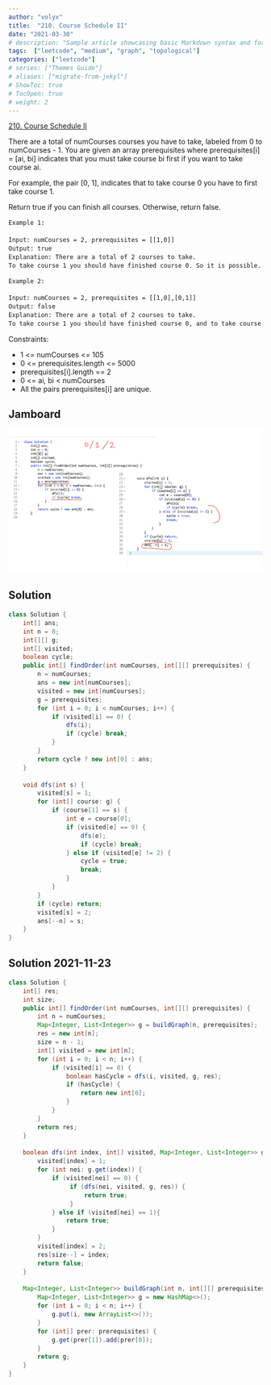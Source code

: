 ```yaml
---
author: "volyx"
title:  "210. Course Schedule II"
date: "2021-03-30"
# description: "Sample article showcasing basic Markdown syntax and formatting for HTML elements."
tags:  ["leetcode", "medium", "graph", "topological"]
categories: ["leetcode"]
# series: ["Themes Guide"]
# aliases: ["migrate-from-jekyl"]
# ShowToc: true
# TocOpen: true
# weight: 2
---
```


[210. Course Schedule II](https://leetcode.com/problems/course-schedule-ii/)

There are a total of numCourses courses you have to take, labeled from 0 to numCourses - 1. You are given an array prerequisites where prerequisites[i] = [ai, bi] indicates that you must take course bi first if you want to take course ai.

For example, the pair [0, 1], indicates that to take course 0 you have to first take course 1.

Return true if you can finish all courses. Otherwise, return false.

```txt
Example 1:

Input: numCourses = 2, prerequisites = [[1,0]]
Output: true
Explanation: There are a total of 2 courses to take. 
To take course 1 you should have finished course 0. So it is possible.
```

```txt
Example 2:

Input: numCourses = 2, prerequisites = [[1,0],[0,1]]
Output: false
Explanation: There are a total of 2 courses to take. 
To take course 1 you should have finished course 0, and to take course 0 you should also have finished course 1. So it is impossible.
```

Constraints:

- 1 <= numCourses <= 105
- 0 <= prerequisites.length <= 5000
- prerequisites[i].length == 2
- 0 <= ai, bi < numCourses
- All the pairs prerequisites[i] are unique.

## Jamboard

![j1](/images/207_Course_Schedule_5.png)

## Solution

```java
class Solution {
    int[] ans;
    int n = 0;
    int[][] g;
    int[] visited;
    boolean cycle;
    public int[] findOrder(int numCourses, int[][] prerequisites) {
        n = numCourses;
        ans = new int[numCourses];
        visited = new int[numCourses];
        g = prerequisites;
        for (int i = 0; i < numCourses; i++) {
            if (visited[i] == 0) {
                dfs(i);
                if (cycle) break;
            }
        }
        return cycle ? new int[0] : ans;
    }
    
    void dfs(int s) {
        visited[s] = 1;
        for (int[] course: g) {
            if (course[1] == s) {
                int e = course[0];
                if (visited[e] == 0) {
                    dfs(e);
                    if (cycle) break;
                } else if (visited[e] != 2) {
                    cycle = true;
                    break;
                }
            }
        }
        if (cycle) return;
        visited[s] = 2;
        ans[--n] = s;
    }
}
```

## Solution 2021-11-23

```java
class Solution {
    int[] res;
    int size;
    public int[] findOrder(int numCourses, int[][] prerequisites) {
        int n = numCourses;
        Map<Integer, List<Integer>> g = buildGraph(n, prerequisites);
        res = new int[n];
        size = n - 1;
        int[] visited = new int[n];
        for (int i = 0; i < n; i++) {
            if (visited[i] == 0) {
                boolean hasCycle = dfs(i, visited, g, res);
                if (hasCycle) {
                    return new int[0];
                }
            }
        }
        return res;
    }
    
    boolean dfs(int index, int[] visited, Map<Integer, List<Integer>> g, int[] res) {
        visited[index] = 1; 
        for (int nei: g.get(index)) {
            if (visited[nei] == 0) {
                 if (dfs(nei, visited, g, res)) {
                     return true;
                 }
            } else if (visited[nei] == 1){
                return true;
            }
        }
        visited[index] = 2;
        res[size--] = index;
        return false;
    }
    
    Map<Integer, List<Integer>> buildGraph(int n, int[][] prerequisites) {
        Map<Integer, List<Integer>> g = new HashMap<>();
        for (int i = 0; i < n; i++) {
            g.put(i, new ArrayList<>());
        }
        for (int[] prer: prerequisites) {
            g.get(prer[1]).add(prer[0]);
        }
        return g;
    }
}
```
